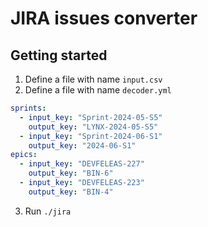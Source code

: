# JIRA issues converter

## Getting started

1. Define a file with name `input.csv`
2. Define a file with name `decoder.yml`

```yml
sprints:
  - input_key: "Sprint-2024-05-S5"
    output_key: "LYNX-2024-05-S5"
  - input_key: "Sprint-2024-06-S1"
    output_key: "2024-06-S1"
epics:
  - input_key: "DEVFELEAS-227"
    output_key: "BIN-6"
  - input_key: "DEVFELEAS-223"
    output_key: "BIN-4"
```

3. Run `./jira`
